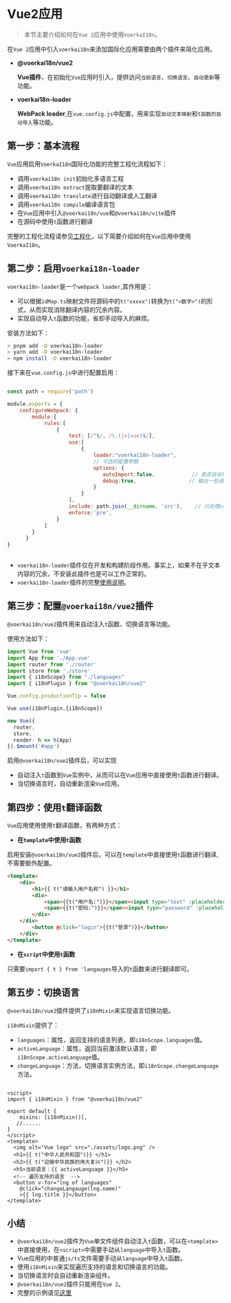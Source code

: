 # Vue2应用<!-- {docsify-ignore-all} -->

> 本节主要介绍如何在`Vue 2`应用中使用`VoerkaI18n`。

在`Vue 2`应用中引入`voerkai18n`来添加国际化应用需要由两个插件来简化应用。

- **@voerkai18n/vue2**

  **Vue插件**，在初始化`Vue`应用时引入，提供访问`当前语言`、`切换语言`、`自动更新`等功能。

- **voerkai18n-loader**

  **WebPack loader**,在`vue.config.js`中配置，用来实现`自动文本映射`和`t函数的自动导入`等功能。


## 第一步：基本流程

`Vue`应用启用`VoerkaI18n`国际化功能的完整工程化流程如下：

- 调用`voerkai18n init`初始化多语言工程
- 调用`voerkai18n extract`提取要翻译的文本
- 调用`voerkai18n translate`进行自动翻译或人工翻译
- 调用`voerkai18n compile`编译语言包
- 在`Vue`应用中引入`@voerkai18n/vue`和`@voerkai18n/vite`插件
- 在源码中使用`t`函数进行翻译

完整的工程化流程请参见[工程化](../start/quick-start)，以下简要介绍如何在`Vue`应用中使用`VoerkaI18n`。

## 第二步：启用`voerkai18n-loader`

`voerkai18n-loader`是一个`webpack loader`,其作用是：

- 可以根据`idMap.ts`映射文件将源码中的`t("xxxxx")`转换为`t("<数字>")`的形式，从而实现消除翻译内容的冗余内容。
- 实现自动导入`t`函数的功能，省却手动导入的麻烦。

安装方法如下：

```bash
> pnpm add -D voerkai18n-loader
> yarn add -D voerkai18n-loader
> npm install -D voerkai18n-loader
```

接下来在`vue.config.js`中进行配置启用：

```javascript

const path = require('path')

module.exports = {
    configureWebpack: {
        module:{
            rules:[
                {
                    test: [/^$/, /\.(js|vue)$/],
                    use:[
                        {
                            loader:"voerkai18n-loader",
                            // 可选的配置参数
                            options: {
                               autoImport:false,            // 是否自动导入t函数
                               debug:true,                 // 输出一些调试信息
                            }
                        }
                    ],                            
                    include: path.join(__dirname, 'src'),    // 只处理src目录下的文件
                    enforce:'pre',
                } 
            ]
        }
      }
}
 
```
- `voerkai18n-loader`插件仅在开发和构建阶段作用。事实上，如果不在乎文本内容的冗余，不安装此插件也是可以工作正常的。
- `voerkai18n-loader`插件的完整[使用说明](../tools/webpack)。

## 第三步：配置`@voerkai18n/vue2`插件

`@voerkai18n/vue2`插件用来自动注入`t`函数、切换语言等功能。

使用方法如下：

```typescript
import Vue from 'vue'
import App from './App.vue'
import router from './router'
import store from './store'
import { i18nScope} from "./languages"
import { i18nPlugin } from "@voerkai18n/vue2"

Vue.config.productionTip = false

Vue.use(i18nPlugin,{i18nScope})

new Vue({
  router,
  store,
  render: h => h(App)
}).$mount('#app')

```

启用`@voerkai18n/vue2`插件后，可以实现

- 自动注入`t`函数到`Vue`实例中，从而可以在`Vue`应用中直接使用`t`函数进行翻译。
- 当切换语言时，自动重新渲染`Vue`应用。

## 第四步：使用`t`翻译函数

`Vue`应用使用使用`t`翻译函数，有两种方式：

- **在`template`中使用`t`函数**

启用安装`@voerkai18n/vue2`插件后，可以在`template`中直接使用`t`函数进行翻译,不需要额外配置。

```html
<template>
	<div>
        <h1>{{ t("请输入用户名称") }}</h1>
        <div>
            <span>{{t("用户名:")}}</span><input type="text" :placeholder="t('邮件/手机号码/帐号')"/>
            <span>{{t("密码:")}}</span><input type="password" :placeholder="t('至少6位的密码')"/>            
    	</div>            
    </div>
        <button @click="login">{{t("登录")}}</button>
    </div>
</template>
```

- **在`script`中使用`t`函数**

只需要`import { t } from 'langauges`导入的`t`函数来进行翻译即可。


 ## 第五步：切换语言

`@voerkai18n/vue2`插件提供了`i18nMixin`来实现语言切换功能。

`i18nMixin`提供了：

- `languages`：属性，返回支持的语言列表，即`i18nScope.languages`值。
- `activeLanguage`：属性，返回当前激活默认语言，即`i18nScope.activeLanguage`值。
- `changeLanguage`：方法，切换语言实例方法，即`i18nScope.changeLanguage`方法。

```vue

<script>
import { i18nMixin } from "@voerkai18n/vue2"
 
export default {
    mixins: [i18nMixin()],
   //......
}
</script>  
<template>
  <img alt="Vue logo" src="./assets/logo.png" />
  <h1>{{ t("中华人民共和国")}} </h1>
  <h2>{{ t("迎接中华民族的伟大复兴")}} </h2>
  <h5>当前语言：{{ activeLanguage }}</h5>
  <!-- 遍历支持的语言  -->
  <button v-for="lng of languages" 
    @click="changeLangauge(lng.name)"  
    >{{ lng.title }}</button>
</template>
```
 

## 小结

- `@voerkai18n/vue2`插件为`Vue`单文件组件自动注入`t`函数，可以在`<template>`中直接使用，在`<script>`中需要手动从`language`中导入`t`函数。
- Vue应用的中普通`js/ts`文件需要手动从`language`中导入`t`函数。
- 使用`i18nMixin`来实现遍历支持的语言和切换语言的功能。
- 当切换语言时会自动重新渲染组件。
- `@voerkai18n/vue2`插件只能用在`Vue 2`。
- 完整的示例请见[这里](https://github.com/zhangfisher/voerka-i18n/tree/master/examples/vue3-ts)

